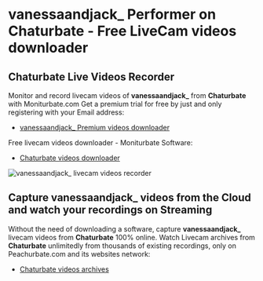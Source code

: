 # vanessaandjack_ Performer on Chaturbate - Free LiveCam videos downloader

## Chaturbate Live Videos Recorder

Monitor and record livecam videos of **vanessaandjack_** from **Chaturbate** with Moniturbate.com
Get a premium trial for free by just and only registering with your Email address:
* [vanessaandjack_ Premium videos downloader](https://moniturbate.com/request-demo-licence-key.html)

Free livecam videos downloader - Moniturbate Software:
* [Chaturbate videos downloader](https://moniturbate.com/moniturbate-download-software.html)

![vanessaandjack_ livecam videos recorder](https://peachurnet.com/templates/moniturbate-software.png)


## Capture vanessaandjack_ videos from the Cloud and watch your recordings on Streaming

Without the need of downloading a software, capture **vanessaandjack_** livecam videos from **Chaturbate** 100% online.
Watch Livecam archives from **Chaturbate** unlimitedly from thousands of existing recordings, only on Peachurbate.com and its websites network:
* [Chaturbate videos archives](https://peachurnet.com/)